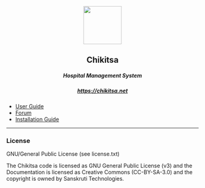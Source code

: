 <p align="center">
  <img height="100px;" src="https://chikitsa.net/wp-content/uploads/2019/10/logo_circle.png">
</p> 
<h2 align="center">Chikitsa</h2>
<h5 align="center">Hospital Management System</h5>
<h5 align="center"><a style="text-align:center;display:block;" href="https://chikitsa.net/">https://chikitsa.net</a></h5>
<ul>
<li><a href="https://chikitsa.net/wp-content/uploads/2019/10/User-Manual.pdf">User Guide</a></li>
<li><a href="https://chikitsa.net/forum/forum/first-forum/">Forum</a></li>
<li><a href="https://chikitsa.net/install/">Installation Guide</a></li>
</ul>
<hr/>
<h3>License</h3>
<p>GNU/General Public License (see license.txt)</p>

<p>The Chikitsa code is licensed as GNU General Public License (v3) and the Documentation is licensed as Creative Commons (CC-BY-SA-3.0) and the copyright is owned by Sanskruti Technologies.</p>
